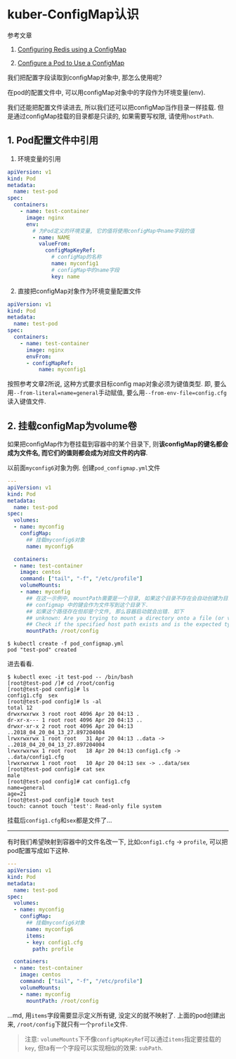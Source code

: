 # kuber-ConfigMap认识

参考文章

1. [Configuring Redis using a ConfigMap](https://kubernetes.io/docs/tutorials/configuration/configure-redis-using-configmap/)

2. [Configure a Pod to Use a ConfigMap](https://kubernetes.io/docs/tasks/configure-pod-container/configure-pod-configmap/#add-configmap-data-to-a-volume)

我们把配置字段读取到configMap对象中, 那怎么使用呢?

在pod的配置文件中, 可以用configMap对象中的字段作为环境变量(env).

我们还能把配置文件读进去, 所以我们还可以把configMap当作目录一样挂载. 但是通过configMap挂载的目录都是只读的, 如果需要写权限, 请使用`hostPath`.

## 1. Pod配置文件中引用

1. 环境变量的引用

```yml
apiVersion: v1
kind: Pod
metadata:
  name: test-pod
spec:
  containers:
    - name: test-container
      image: nginx
      env:
        # 为Pod定义的环境变量, 它的值将使用configMap中name字段的值
        - name: NAME
          valueFrom:
            configMapKeyRef:
              # configMap的名称
              name: myconfig1
              # configMap中的name字段
              key: name
```

2. 直接把configMap对象作为环境变量配置文件

```yml
apiVersion: v1
kind: Pod
metadata:
  name: test-pod
spec:
  containers:
    - name: test-container
      image: nginx
      envFrom:
      - configMapRef:
          name: myconfig1
```

按照参考文章2所说, 这种方式要求目标config map对象必须为键值类型. 即, 要么用`--from-literal=name=general`手动赋值, 要么用`--from-env-file=config.cfg`读入键值文件.

## 2. 挂载configMap为volume卷

如果把configMap作为卷挂载到容器中的某个目录下, 则**该configMap的键名都会成为文件名, 而它们的值则都会成为对应文件的内容**.

以前面`myconfig6`对象为例. 创建`pod_configmap.yml`文件

```yml
---
apiVersion: v1
kind: Pod
metadata:
  name: test-pod
spec:
  volumes:
  - name: myconfig
    configMap:
      ## 挂载myconfig6对象
      name: myconfig6

  containers:
  - name: test-container
    image: centos
    command: ["tail", "-f", "/etc/profile"]
    volumeMounts:
    - name: myconfig
      ## 在这一示例中, mountPath需要是一个目录, 如果这个目录不存在会自动创建为目录,
      ## configmap 中的键会作为文件写到这个目录下.
      ## 如果这个路径存在但却是个文件, 那么容器启动就会出错. 如下
      ## unknown: Are you trying to mount a directory onto a file (or vice-versa)? 
      ## Check if the specified host path exists and is the expected type
      mountPath: /root/config
```

```
$ kubectl create -f pod_configmap.yml 
pod "test-pod" created
```

进去看看.

```
$ kubectl exec -it test-pod -- /bin/bash
[root@test-pod /]# cd /root/config
[root@test-pod config]# ls
config1.cfg  sex
[root@test-pod config]# ls -al
total 12
drwxrwxrwx 3 root root 4096 Apr 20 04:13 .
dr-xr-x--- 1 root root 4096 Apr 20 04:13 ..
drwxr-xr-x 2 root root 4096 Apr 20 04:13 ..2018_04_20_04_13_27.897204004
lrwxrwxrwx 1 root root   31 Apr 20 04:13 ..data -> ..2018_04_20_04_13_27.897204004
lrwxrwxrwx 1 root root   18 Apr 20 04:13 config1.cfg -> ..data/config1.cfg
lrwxrwxrwx 1 root root   10 Apr 20 04:13 sex -> ..data/sex
[root@test-pod config]# cat sex
male
[root@test-pod config]# cat config1.cfg 
name=general
age=21
[root@test-pod config]# touch test
touch: cannot touch 'test': Read-only file system
```

挂载后`config1.cfg`和`sex`都是文件了...

------

有时我们希望映射到容器中的文件名改一下, 比如`config1.cfg` -> `profile`, 可以把pod配置写成如下这种.

```yml
---
apiVersion: v1
kind: Pod
metadata:
  name: test-pod
spec:
  volumes:
  - name: myconfig
    configMap:
      ## 挂载myconfig6对象
      name: myconfig6
      items:
      - key: config1.cfg
        path: profile

  containers:
  - name: test-container
    image: centos
    command: ["tail", "-f", "/etc/profile"]
    volumeMounts:
    - name: myconfig
      mountPath: /root/config
```

...md, 用`items`字段需要显示定义所有键, 没定义的就不映射了. 上面的pod创建出来, `/root/config`下就只有一个`profile`文件.

> 注意: `volumeMounts`下不像`configMapKeyRef`可以通过`items`指定要挂载的`key`, 但ta有一个字段可以实现相似的效果: `subPath`.

